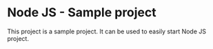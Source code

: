 # Node JS - Sample project

This project is a sample project. It can be used to easily start Node JS project.